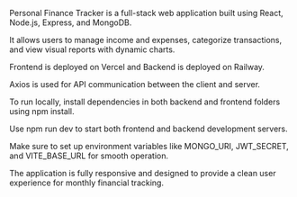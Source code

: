 Personal Finance Tracker is a full-stack web application built using React, Node.js, Express, and MongoDB.

It allows users to manage income and expenses, categorize transactions, and view visual reports with dynamic charts.

Frontend is deployed on Vercel and Backend is deployed on Railway.

Axios is used for API communication between the client and server.

To run locally, install dependencies in both backend and frontend folders using npm install.

Use npm run dev to start both frontend and backend development servers.

Make sure to set up environment variables like MONGO_URI, JWT_SECRET, and VITE_BASE_URL for smooth operation.

The application is fully responsive and designed to provide a clean user experience for monthly financial tracking.
